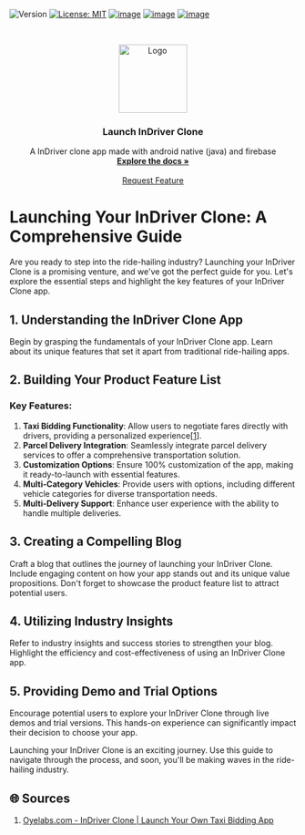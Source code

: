 ![Version](https://img.shields.io/badge/version-1.0-blue.svg?cacheSeconds=2592000)
[![License: MIT](https://img.shields.io/badge/License-MIT-yellow.svg)](https://opensource.org/licenses/MIT)
[![image](https://img.shields.io/badge/Twitter-1DA1F2?style=for-the-badge&logo=twitter&logoColor=white)](https://twitter.com/oyelabs?lang=en)
[![image](https://img.shields.io/badge/Instagram-E4405F?style=for-the-badge&logo=instagram&logoColor=white)](https://www.instagram.com/myoyelabs/)
[![image](https://img.shields.io/badge/YouTube-FF0000?style=for-the-badge&logo=youtube&logoColor=white)](https://youtube.com/@oyelabs9119?si=jpMaBUfNigpVCjuf)

<!-- PROJECT LOGO -->
<br />
<p align="center">
  <a href="https://oyelabs.com/indriver-clone-app-development/">
    <img src="https://oyelabs.com/wp-content/uploads/2023/05/indriver.png" alt="Logo" width="120" height="120">
  </a>

  <h3 align="center">Launch InDriver Clone</h3>

  <p align="center">
    A InDriver clone app made with android native (java) and firebase
    <br />
    <a href="https://github.com/oyeclones/indriver_clone/wiki"><strong>Explore the docs »</strong></a>
    <br />
    <br />
    <a href="https://github.com/oyeclones/indriver_clone/issues">Request Feature</a>
  </p>
</p>

# Launching Your InDriver Clone: A Comprehensive Guide

Are you ready to step into the ride-hailing industry? Launching your InDriver Clone is a promising venture, and we've got the perfect guide for you. Let's explore the essential steps and highlight the key features of your InDriver Clone app.

## **1. Understanding the InDriver Clone App**

Begin by grasping the fundamentals of your InDriver Clone app. Learn about its unique features that set it apart from traditional ride-hailing apps.

## **2. Building Your Product Feature List**

### Key Features:

1. **Taxi Bidding Functionality**: Allow users to negotiate fares directly with drivers, providing a personalized experience[[1](https://oyelabs.com/indriver-clone-app-development/)].
2. **Parcel Delivery Integration**: Seamlessly integrate parcel delivery services to offer a comprehensive transportation solution.
3. **Customization Options**: Ensure 100% customization of the app, making it ready-to-launch with essential features.
4. **Multi-Category Vehicles**: Provide users with options, including different vehicle categories for diverse transportation needs.
5. **Multi-Delivery Support**: Enhance user experience with the ability to handle multiple deliveries.

## **3. Creating a Compelling Blog**

Craft a blog that outlines the journey of launching your InDriver Clone. Include engaging content on how your app stands out and its unique value propositions. Don't forget to showcase the product feature list to attract potential users.

## **4. Utilizing Industry Insights**

Refer to industry insights and success stories to strengthen your blog. Highlight the efficiency and cost-effectiveness of using an InDriver Clone app.

## **5. Providing Demo and Trial Options**

Encourage potential users to explore your InDriver Clone through live demos and trial versions. This hands-on experience can significantly impact their decision to choose your app.

Launching your InDriver Clone is an exciting journey. Use this guide to navigate through the process, and soon, you'll be making waves in the ride-hailing industry.

## 🌐 Sources

1. [Oyelabs.com - InDriver Clone | Launch Your Own Taxi Bidding App](https://oyelabs.com/indriver-clone-app-development/)
